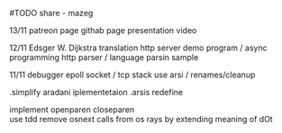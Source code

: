 #TODO
share - mazeg

13/11
patreon page 
githab page 
presentation video

12/11
Edsger W. Dijkstra translation
http server demo program / async programming
http parser / language parsin sample

11/11
debugger
epoll socket / tcp stack
use arsi / renames/cleanup

.simplify aradani iplementetaion
.arsis redefine

implement openparen closeparen  
use tdd
remove osnext calls from os rays by extending meaning of dOt
